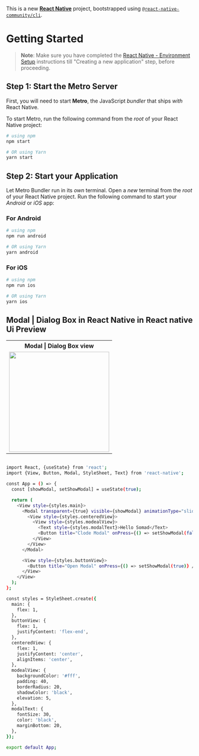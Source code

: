 This is a new [**React Native**](https://reactnative.dev) project, bootstrapped using [`@react-native-community/cli`](https://github.com/react-native-community/cli).

# Getting Started

> **Note**: Make sure you have completed the [React Native - Environment Setup](https://reactnative.dev/docs/environment-setup) instructions till "Creating a new application" step, before proceeding.

## Step 1: Start the Metro Server

First, you will need to start **Metro**, the JavaScript _bundler_ that ships _with_ React Native.

To start Metro, run the following command from the _root_ of your React Native project:

```bash
# using npm
npm start

# OR using Yarn
yarn start
```

## Step 2: Start your Application

Let Metro Bundler run in its _own_ terminal. Open a _new_ terminal from the _root_ of your React Native project. Run the following command to start your _Android_ or _iOS_ app:

### For Android

```bash
# using npm
npm run android

# OR using Yarn
yarn android
```

### For iOS

```bash
# using npm
npm run ios

# OR using Yarn
yarn ios
```

## Modal | Dialog Box in React Native in React native Ui Preview

<table>
  
  
<tr>                    
   
   <th>Modal | Dialog Box view</th>
  
</tr>
  
  
  
  
<tr>
  
<td>

<img src="" width="270"/>

</td>




</table>


```bash

import React, {useState} from 'react';
import {View, Button, Modal, StyleSheet, Text} from 'react-native';

const App = () => {
  const [showModal, setShowModal] = useState(true);

  return (
    <View style={styles.main}>
      <Modal transparent={true} visible={showModal} animationType="slide">
        <View style={styles.centeredView}>
          <View style={styles.modealView}>
            <Text style={styles.modalText}>Hello Somad</Text>
            <Button title="Clode Modal" onPress={() => setShowModal(false)} />
          </View>
        </View>
      </Modal>

      <View style={styles.buttonView}>
        <Button title="Open Modal" onPress={() => setShowModal(true)} />
      </View>
    </View>
  );
};

const styles = StyleSheet.create({
  main: {
    flex: 1,
  },
  buttonView: {
    flex: 1,
    justifyContent: 'flex-end',
  },
  centeredView: {
    flex: 1,
    justifyContent: 'center',
    alignItems: 'center',
  },
  modealView: {
    backgroundColor: '#fff',
    padding: 40,
    borderRadius: 20,
    shadowColor: 'black',
    elevation: 5,
  },
  modalText: {
    fontSize: 30,
    color: 'black',
    marginBottom: 20,
  },
});

export default App;




```
